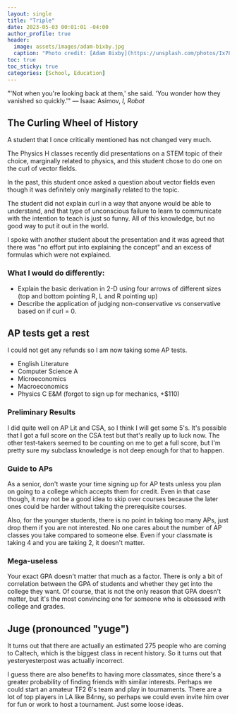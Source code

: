 ```yaml
---
layout: single
title: "Triple"
date: 2023-05-03 00:01:01 -04:00
author_profile: true
header: 
  image: assets/images/adam-bixby.jpg
  caption: "Photo credit: [Adam Bixby](https://unsplash.com/photos/Ix78f0AuCBI)" 
toc: true
toc_sticky: true
categories: [School, Education]
---
```


"'Not when you're looking back at them,' she said. 'You wonder how they vanished so quickly.'" — Isaac Asimov, *I, Robot*

## The Curling Wheel of History
A student that I once critically mentioned has not changed very much.

The Physics H classes recently did presentations on a STEM topic of their choice, marginally related to physics, and this student chose to do one on the curl of vector fields. 

In the past, this student once asked a question about vector fields even though it was definitely only marginally related to the topic. 

The student did not explain curl in a way that anyone would be able to understand, and that type of unconscious failure to learn to communicate with the intention to teach is just so funny. All of this knowledge, but no good way to put it out in the world. 

I spoke with another student about the presentation and it was agreed that there was "no effort put into explaining the concept" and an excess of formulas which were not explained. 

### What I would do differently:
- Explain the basic derivation in 2-D using four arrows of different sizes (top and bottom pointing R, L and R pointing up)
- Describe the application of judging non-conservative vs conservative based on if curl = 0. 

## AP tests get a rest
I could not get any refunds so I am now taking some AP tests. 
- English Literature
- Computer Science A
- Microeconomics
- Macroeconomics
- Physics C E&M (forgot to sign up for mechanics, +$110)

### Preliminary Results
I did quite well on AP Lit and CSA, so I think I will get some 5's. It's possible that I got a full score on the CSA test but that's really up to luck now. The other test-takers seemed to be counting on me to get a full score, but I'm pretty sure my subclass knowledge is not deep enough for that to happen. 

### Guide to APs
As a senior, don't waste your time signing up for AP tests unless you plan on going to a college which accepts them for credit. Even in that case though, it may not be a good idea to skip over courses because the later ones could be harder without taking the prerequisite courses.

Also, for the younger students, there is no point in taking too many APs, just drop them if you are not interested. No one cares about the number of AP classes you take compared to someone else. Even if your classmate is taking 4 and you are taking 2, it doesn't matter. 

### Mega-useless
Your exact GPA doesn't matter that much as a factor. There is only a bit of correlation between the GPA of students and whether they get into the college they want. Of course, that is not the only reason that GPA doesn't matter, but it's the most convincing one for someone who is obsessed with college and grades. 

## Juge (pronounced "yuge")
It turns out that there are actually an estimated 275 people who are coming to Caltech, which is the biggest class in recent history. So it turns out that yesteryesterpost was actually incorrect. 

I guess there are also benefits to having more classmates, since there's a greater probability of finding friends with similar interests. Perhaps we could start an amateur TF2 6's team and play in tournaments. There are a lot of top players in LA like B4nny, so perhaps we could even invite him over for fun or work to host a tournament. Just some loose ideas. 